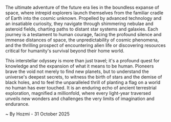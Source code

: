 
The ultimate adventure of the future era lies in the boundless expanse of space, where intrepid explorers launch themselves from the familiar cradle of Earth into the cosmic unknown. Propelled by advanced technology and an insatiable curiosity, they navigate through shimmering nebulae and asteroid fields, charting paths to distant star systems and galaxies. Each journey is a testament to human courage, facing the profound silence and immense distances of space, the unpredictability of cosmic phenomena, and the thrilling prospect of encountering alien life or discovering resources critical for humanity's survival beyond their home world.

This interstellar odyssey is more than just travel; it's a profound quest for knowledge and the expansion of what it means to be human. Pioneers brave the void not merely to find new planets, but to understand the universe's deepest secrets, to witness the birth of stars and the demise of black holes, and to feel the unparalleled thrill of planting a flag on a world no human has ever touched. It is an enduring echo of ancient terrestrial exploration, magnified a millionfold, where every light-year traversed unveils new wonders and challenges the very limits of imagination and endurance.

~ By Hozmi - 31 October 2025
